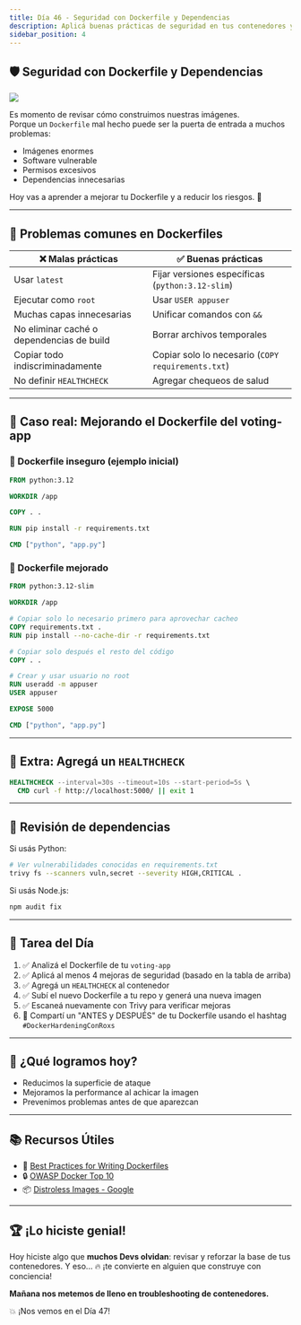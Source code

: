 ```yaml
---
title: Día 46 - Seguridad con Dockerfile y Dependencias
description: Aplicá buenas prácticas de seguridad en tus contenedores y mejorá tu Dockerfile
sidebar_position: 4
---
```


## 🛡️ Seguridad con Dockerfile y Dependencias

![](../../static/images/banner/7.png)

Es momento de revisar cómo construimos nuestras imágenes.  
Porque un `Dockerfile` mal hecho puede ser la puerta de entrada a muchos problemas:

- Imágenes enormes
- Software vulnerable
- Permisos excesivos
- Dependencias innecesarias

Hoy vas a aprender a mejorar tu Dockerfile y a reducir los riesgos. 🚀

---

## 🔎 Problemas comunes en Dockerfiles

| ❌ Malas prácticas                          | ✅ Buenas prácticas                                 |
|--------------------------------------------|----------------------------------------------------|
| Usar `latest`                              | Fijar versiones específicas (`python:3.12-slim`)   |
| Ejecutar como `root`                       | Usar `USER appuser`                                |
| Muchas capas innecesarias                  | Unificar comandos con `&&`                         |
| No eliminar caché o dependencias de build  | Borrar archivos temporales                         |
| Copiar todo indiscriminadamente            | Copiar solo lo necesario (`COPY requirements.txt`) |
| No definir `HEALTHCHECK`                   | Agregar chequeos de salud                          |

---

## 🧪 Caso real: Mejorando el Dockerfile del voting-app

### 🧼 Dockerfile inseguro (ejemplo inicial)

```Dockerfile
FROM python:3.12

WORKDIR /app

COPY . .

RUN pip install -r requirements.txt

CMD ["python", "app.py"]
````

### 🔐 Dockerfile mejorado

```Dockerfile
FROM python:3.12-slim

WORKDIR /app

# Copiar solo lo necesario primero para aprovechar cacheo
COPY requirements.txt .
RUN pip install --no-cache-dir -r requirements.txt

# Copiar solo después el resto del código
COPY . .

# Crear y usar usuario no root
RUN useradd -m appuser
USER appuser

EXPOSE 5000

CMD ["python", "app.py"]
```

---

## 📌 Extra: Agregá un `HEALTHCHECK`

```Dockerfile
HEALTHCHECK --interval=30s --timeout=10s --start-period=5s \
  CMD curl -f http://localhost:5000/ || exit 1
```

---

## 🐍 Revisión de dependencias

Si usás Python:

```bash
# Ver vulnerabilidades conocidas en requirements.txt
trivy fs --scanners vuln,secret --severity HIGH,CRITICAL .
```

Si usás Node.js:

```bash
npm audit fix
```

---

## 📝 Tarea del Día

1. ✅ Analizá el Dockerfile de tu `voting-app`
2. ✅ Aplicá al menos 4 mejoras de seguridad (basado en la tabla de arriba)
3. ✅ Agregá un `HEALTHCHECK` al contenedor
4. ✅ Subí el nuevo Dockerfile a tu repo y generá una nueva imagen
5. ✅ Escaneá nuevamente con Trivy para verificar mejoras
6. 📸 Compartí un "ANTES y DESPUÉS" de tu Dockerfile usando el hashtag
   `#DockerHardeningConRoxs`

---

## 🧠 ¿Qué logramos hoy?

* Reducimos la superficie de ataque
* Mejoramos la performance al achicar la imagen
* Prevenimos problemas antes de que aparezcan

---

## 📚 Recursos Útiles

* 🐳 [Best Practices for Writing Dockerfiles](https://docs.docker.com/develop/develop-images/dockerfile_best-practices/)
* 🔒 [OWASP Docker Top 10](https://owasp.org/www-project-docker-top-10/)
* 📦 [Distroless Images - Google](https://github.com/GoogleContainerTools/distroless)

---

## 🏆 ¡Lo hiciste genial!

Hoy hiciste algo que **muchos Devs olvidan**: revisar y reforzar la base de tus contenedores.
Y eso... 🔥 ¡te convierte en alguien que construye con conciencia!

**Mañana nos metemos de lleno en troubleshooting de contenedores.**

💥 ¡Nos vemos en el Día 47!

